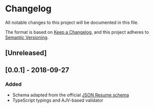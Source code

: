 # Changelog

All notable changes to this project will be documented in this file.

The format is based on [Keep a
Changelog](https://keepachangelog.com/en/1.0.0/), and this project adheres to
[Semantic Versioning](https://semver.org/spec/v2.0.0.html).

## [Unreleased]

## [0.0.1] - 2018-09-27

### Added

- Schema adapted from the official [JSON Resume
  schema](https://github.com/jsonresume/resume-schema)
- TypeScript typings and AJV-based validator
